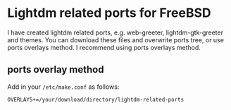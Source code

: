 # Lightdm related ports for FreeBSD

I have created lightdm related ports, e.g. web-greeter, lightdm-gtk-greeter and themes.
You can download these files and overwrite ports tree, or use ports overlays method.
I recommend using ports overlays method.

## ports overlay method

Add in your `/etc/make.conf` as follows:

`OVERLAYS+=/your/download/directory/lightdm-related-ports`
